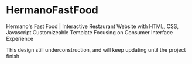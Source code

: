 # HermanoFastFood
Hermano's Fast Food | Interactive Restaurant Website with HTML, CSS, Javascript
Customizeable Template Focusing on Consumer Interface Experience

This design still underconstruction, and will keep updating until the project finish
